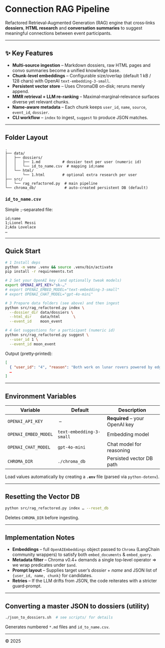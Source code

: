 # Connection RAG Pipeline

Refactored Retrieval‑Augmented Generation (RAG) engine that cross‑links **dossiers**, **HTML research** and **conversation summaries** to suggest meaningful connections between event participants.

---

## ✨ Key Features

* **Multi‑source ingestion** – Markdown dossiers, raw HTML pages and convo summaries become a unified knowledge base.
* **Chunk‑level embeddings** – Configurable size/overlap (default 1 kB / 128 chars) with OpenAI `text‑embedding‑3‑small`.
* **Persistent vector store** – Uses ChromaDB on‑disk; reruns merely append.
* **MMR retrieval + LLM re‑ranking** – Maximal‑marginal‑relevance surfaces diverse yet relevant chunks.
* **Name‑aware metadata** – Each chunk keeps `user_id`, `name`, `source`, `event_id`, `dossier`.
* **CLI workflow** – `index` to ingest, `suggest` to produce JSON matches.

---

## Folder Layout

```
.
├── data/
│   ├── dossiers/
│   │   ├── 1.md          # dossier text per user (numeric id)
│   │   └── id_to_name.csv  # mapping id;name
│   └── html/
│       └── 1.html        # optional extra research per user
├── src/
│   └── rag_refactored.py  # main pipeline
└── chroma_db/             # auto‑created persistent DB (default)
```

### `id_to_name.csv`

Simple `;`‑separated file:

```
id;name
1;Lionel Messi
2;Ada Lovelace
…
```

---

## Quick Start

```bash
# 1 Install deps
python -m venv .venv && source .venv/bin/activate
pip install -r requirements.txt

# 2 Set your OpenAI key (and optionally tweak models)
export OPENAI_API_KEY="sk‑…"
# export OPENAI_EMBED_MODEL="text-embedding-3-small"
# export OPENAI_CHAT_MODEL="gpt-4o-mini"

# 3 Prepare data folders (see above) and then ingest
python src/rag_refactored.py index \
  --dossier_dir data/dossiers \
  --html_dir    data/html      \
  --event_id    moon_event

# 4 Get suggestions for a participant (numeric id)
python src/rag_refactored.py suggest \
  --user_id 1 \
  --event_id moon_event
```

Output (pretty‑printed):

```json
[
  { "user_id": "4", "reason": "Both work on lunar rovers powered by edge AI." },
  …
]
```

---

## Environment Variables

| Variable             | Default                  | Description                    |
| -------------------- | ------------------------ | ------------------------------ |
| `OPENAI_API_KEY`     |  –                       | **Required** – your OpenAI key |
| `OPENAI_EMBED_MODEL` | `text-embedding-3-small` | Embedding model                |
| `OPENAI_CHAT_MODEL`  | `gpt-4o-mini`            | Chat model for reasoning       |
| `CHROMA_DIR`         | `./chroma_db`            | Persisted vector DB path       |

Load values automatically by creating a **`.env`** file (parsed via `python‑dotenv`).

---

## Resetting the Vector DB

```bash
python src/rag_refactored.py index … --reset_db
```

Deletes `CHROMA_DIR` before ingesting.

---

## Implementation Notes

* **Embeddings** – full `OpenAIEmbeddings` object passed to `Chroma` (LangChain community wrappers) to satisfy both `embed_documents` & `embed_query`.
* **Metadata filter** – Chroma v0.4+ demands a single top‑level operator ⇒ we wrap predicates under `$and`.
* **Prompt layout** – Supplies target user’s *dossier* + *name* and JSON list of `{user_id, name, chunk}` for candidates.
* **Retries** – If the LLM drifts from JSON, the code reiterates with a stricter guard‑prompt.

---

## Converting a master JSON to dossiers (utility)

```bash
./json_to_dossiers.sh  # see scripts/ for details
```

Generates numbered `*.md` files and `id_to_name.csv`.

---

© 2025
